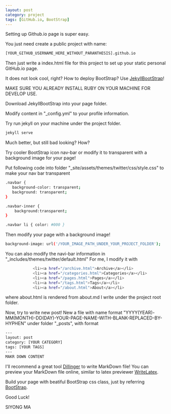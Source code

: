 ```yaml
---
layout: post
category: project
tags: [GitHub.io, BootStrap]
---
```


Setting up Github.io page is super easy.

You just need create a public project with name: 
```sh
[YOUR_GITHUB_USERNAME_HERE_WITHOUT_PARANTHESIS].github.io
```

Then just write a index.html file for this project to set up your static personal GitHub.io page.

It does not look cool, right? How to deploy BootStrap? Use [JekyllBootStrap](http://jekyllbootstrap.com/)!

MAKE SURE YOU ALREADY INSTALL RUBY ON YOUR MACHINE FOR DEVELOP USE.

Download JekyllBootStrap into your page folder.

Modify content in "_config.yml" to your profile information.

Try run jekyll on your machine under the project folder.
```sh
jekyll serve
```
Much better, but still bad looking? How?

Try cooler BootStrap icon nav-bar or modify it to transparent with a background image for your page!

Put following code into folder "_site/assets/themes/twitter/css/style.css" to make your nav bar transparent
```sh
.navbar {
   background-color: transparent;
   background: transparent;
}

.navbar-inner {
    background:transparent;
}

.navbar li { color: #000 } 
```
Then modify your page with a background image!
```sh
background-image: url('/YOUR_IMAGE_PATH_UNDER_YOUR_PROJECT_FOLDER');
```

You can also modify the navi-bar information in "_includes/themes/twitter/default.html"
For me, I modify it with
```sh
            <li><a href="/archive.html">Archive</a></li>        
            <li><a href="/categories.html">Categories</a></li>
            <li><a href="/pages.html">Pages</a></li>
            <li><a href="/tags.html">Tags</a></li>
            <li><a href="/about.html">About</a></li>
```
where about.html is rendered from about.md I write under the project root folder.

Now, try to write new post!
New a file with name format "YYYY(YEAR)-MM(MONTH)-DD(DAY)-YOUR-PAGE-NAME-WITH-BLANK-REPLACED-BY-HYPHEN" under folder "_posts",
with format
```sh
---
layout: post
category: [YOUR CATEGORY]
tags: [YOUR TAGS]
---
MAKR DOWN CONTENT
```

I'll recommend a great tool [Dillinger](http://dillinger.io/) to write MarkDown file! You can preview your MarkDown file online, similar to latex previewer [WriteLatex](http://writelatex.com).

Build your page with beatiful BootStrap css class, just by referring [BootStrap](http://getbootstrap.com/2.3.2/components.html).

Good Luck!

SIYONG MA
